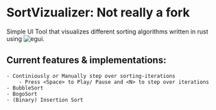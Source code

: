 # SortVizualizer: Not really a fork

Simple UI Tool that visualizes different sorting algorithms written in rust using ![egui](https://github.com/emilk/egui).

## Current features & implementations:

    - Continiously or Manually step over sorting-iterations
        - Press <Space> to Play/ Pause and <N> to step over iterations
    - BubbleSort
    - BogoSort
    - (Binary) Insertion Sort

